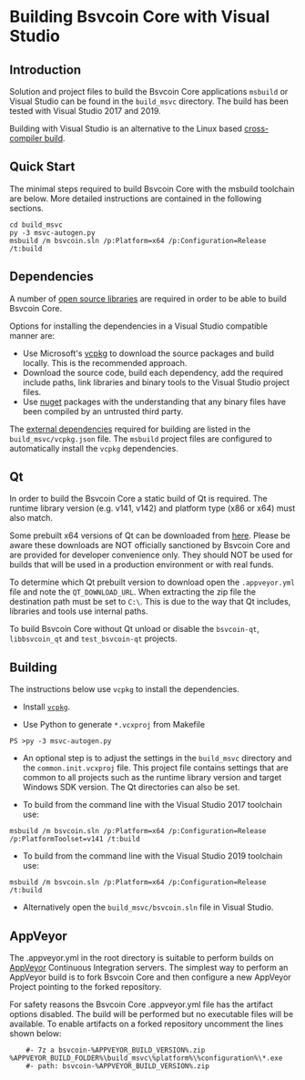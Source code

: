 Building Bsvcoin Core with Visual Studio
========================================

Introduction
---------------------
Solution and project files to build the Bsvcoin Core applications `msbuild` or Visual Studio can be found in the `build_msvc` directory. The build has been tested with Visual Studio 2017 and 2019.

Building with Visual Studio is an alternative to the Linux based [cross-compiler build](https://github.com/bsvcoin/bsvcoin/blob/master/doc/build-windows.md).

Quick Start
---------------------
The minimal steps required to build Bsvcoin Core with the msbuild toolchain are below. More detailed instructions are contained in the following sections.

```
cd build_msvc
py -3 msvc-autogen.py
msbuild /m bsvcoin.sln /p:Platform=x64 /p:Configuration=Release /t:build
```

Dependencies
---------------------
A number of [open source libraries](https://github.com/bsvcoin/bsvcoin/blob/master/doc/dependencies.md) are required in order to be able to build Bsvcoin Core.

Options for installing the dependencies in a Visual Studio compatible manner are:

- Use Microsoft's [vcpkg](https://docs.microsoft.com/en-us/cpp/vcpkg) to download the source packages and build locally. This is the recommended approach.
- Download the source code, build each dependency, add the required include paths, link libraries and binary tools to the Visual Studio project files.
- Use [nuget](https://www.nuget.org/) packages with the understanding that any binary files have been compiled by an untrusted third party.

The [external dependencies](https://github.com/bsvcoin/bsvcoin/blob/master/doc/dependencies.md) required for building are listed in the `build_msvc/vcpkg.json` file. The `msbuild` project files are configured to automatically install the `vcpkg` dependencies.

Qt
---------------------
In order to build the Bsvcoin Core a static build of Qt is required. The runtime library version (e.g. v141, v142) and platform type (x86 or x64) must also match.

Some prebuilt x64 versions of Qt can be downloaded from [here](https://github.com/sipsorcery/qt_win_binary/releases). Please be aware these downloads are NOT officially sanctioned by Bsvcoin Core and are provided for developer convenience only. They should NOT be used for builds that will be used in a production environment or with real funds.

To determine which Qt prebuilt version to download open the `.appveyor.yml` file and note the `QT_DOWNLOAD_URL`. When extracting the zip file the destination path must be set to `C:\`. This is due to the way that Qt includes, libraries and tools use internal paths.

To build Bsvcoin Core without Qt unload or disable the `bsvcoin-qt`, `libbsvcoin_qt` and `test_bsvcoin-qt` projects.

Building
---------------------
The instructions below use `vcpkg` to install the dependencies.

- Install [`vcpkg`](https://github.com/Microsoft/vcpkg).

- Use Python to generate `*.vcxproj` from Makefile

```
PS >py -3 msvc-autogen.py
```

- An optional step is to adjust the settings in the `build_msvc` directory and the `common.init.vcxproj` file. This project file contains settings that are common to all projects such as the runtime library version and target Windows SDK version. The Qt directories can also be set.

- To build from the command line with the Visual Studio 2017 toolchain use:

```
msbuild /m bsvcoin.sln /p:Platform=x64 /p:Configuration=Release /p:PlatformToolset=v141 /t:build
```

- To build from the command line with the Visual Studio 2019 toolchain use:

```
msbuild /m bsvcoin.sln /p:Platform=x64 /p:Configuration=Release /t:build
```

- Alternatively open the `build_msvc/bsvcoin.sln` file in Visual Studio.

AppVeyor
---------------------
The .appveyor.yml in the root directory is suitable to perform builds on [AppVeyor](https://www.appveyor.com/) Continuous Integration servers. The simplest way to perform an AppVeyor build is to fork Bsvcoin Core and then configure a new AppVeyor Project pointing to the forked repository.

For safety reasons the Bsvcoin Core .appveyor.yml file has the artifact options disabled. The build will be performed but no executable files will be available. To enable artifacts on a forked repository uncomment the lines shown below:

```
    #- 7z a bsvcoin-%APPVEYOR_BUILD_VERSION%.zip %APPVEYOR_BUILD_FOLDER%\build_msvc\%platform%\%configuration%\*.exe
    #- path: bsvcoin-%APPVEYOR_BUILD_VERSION%.zip
```
